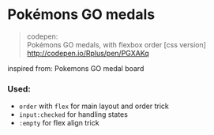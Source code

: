 # Pokémons GO medals

> codepen:  
  Pokémons GO medals, with flexbox order [css version]  
  http://codepen.io/Rplus/pen/PGXAKq

inspired from: Pokemons GO medal board

### Used:

* `order` with `flex` for main layout and order trick
* `input:checked` for handling states
* `:empty` for flex align trick
